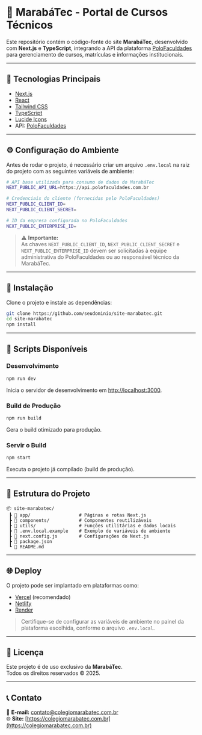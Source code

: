 # 🏫 MarabáTec - Portal de Cursos Técnicos

Este repositório contém o código-fonte do site **MarabáTec**, desenvolvido com **Next.js** e **TypeScript**, integrando a API da plataforma [PoloFaculdades](https://api.polofaculdades.com.br) para gerenciamento de cursos, matrículas e informações institucionais.

---

## 🚀 Tecnologias Principais

- [Next.js](https://nextjs.org/)
- [React](https://react.dev/)
- [Tailwind CSS](https://tailwindcss.com/)
- [TypeScript](https://www.typescriptlang.org/)
- [Lucide Icons](https://lucide.dev/)
- API: [PoloFaculdades](https://api.polofaculdades.com.br)

---

## ⚙️ Configuração do Ambiente

Antes de rodar o projeto, é necessário criar um arquivo `.env.local` na raiz do projeto com as seguintes variáveis de ambiente:

```bash
# API base utilizada para consumo de dados do MarabáTec
NEXT_PUBLIC_API_URL=https://api.polofaculdades.com.br

# Credenciais do cliente (fornecidas pelo PoloFaculdades)
NEXT_PUBLIC_CLIENT_ID=
NEXT_PUBLIC_CLIENT_SECRET=

# ID da empresa configurada no PoloFaculdades
NEXT_PUBLIC_ENTERPRISE_ID=
```

> ⚠️ **Importante:**  
> As chaves `NEXT_PUBLIC_CLIENT_ID`, `NEXT_PUBLIC_CLIENT_SECRET` e `NEXT_PUBLIC_ENTERPRISE_ID` devem ser solicitadas à equipe administrativa do PoloFaculdades ou ao responsável técnico da MarabáTec.

---

## 🧩 Instalação

Clone o projeto e instale as dependências:

```bash
git clone https://github.com/seudominio/site-marabatec.git
cd site-marabatec
npm install
```

---

## 🧠 Scripts Disponíveis

### Desenvolvimento

```bash
npm run dev
```

Inicia o servidor de desenvolvimento em [http://localhost:3000](http://localhost:3000).

### Build de Produção

```bash
npm run build
```

Gera o build otimizado para produção.

### Servir o Build

```bash
npm start
```

Executa o projeto já compilado (build de produção).

---

## 🧱 Estrutura do Projeto

```
📦 site-marabatec/
 ┣ 📂 app/                  # Páginas e rotas Next.js
 ┣ 📂 components/           # Componentes reutilizáveis
 ┣ 📂 utils/                # Funções utilitárias e dados locais
 ┣ 📜 .env.local.example    # Exemplo de variáveis de ambiente
 ┣ 📜 next.config.js        # Configurações do Next.js
 ┣ 📜 package.json
 ┗ 📜 README.md
```

---

## 🌐 Deploy

O projeto pode ser implantado em plataformas como:

- [Vercel](https://vercel.com/) (recomendado)
- [Netlify](https://www.netlify.com/)
- [Render](https://render.com/)

> Certifique-se de configurar as variáveis de ambiente no painel da plataforma escolhida, conforme o arquivo `.env.local`.

---

## 🪪 Licença

Este projeto é de uso exclusivo da **MarabáTec**.  
Todos os direitos reservados © 2025.

---

## 📞 Contato

📧 **E-mail:** contato@colegiomarabatec.com.br  
🌐 **Site:** [https://colegiomarabatec.com.br](https://colegiomarabatec.com.br)
